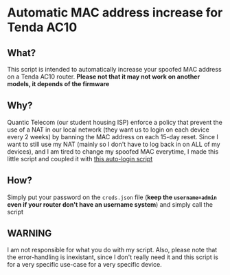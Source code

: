 # Automatic MAC address increase for Tenda AC10

## What?

This script is intended to automatically increase your spoofed MAC address on a Tenda AC10 router. **Please not that it may not work on another models, it depends of the firmware**

## Why?

Quantic Telecom (our student housing ISP) enforce a policy that prevent the use of a NAT in our local network (they want us to login on each device every 2 weeks) by banning the MAC address on each 15-day reset. Since I want to still use my NAT (mainly so I don't have to log back in on ALL of my devices), and I am tired to change my spoofed MAC everytime, I made this little script and coupled it with [this auto-login script](https://github.com/Lymkwi/quantelconnect)

## How?

Simply put your password on the `creds.json` file (**keep the `username=admin` even if your router don't have an username system**) and simply call the script

## WARNING

I am not responsible for what you do with my script. Also, please note that the error-handling is inexistant, since I don't really need it and this script is for a very specific use-case for a very specific device.
